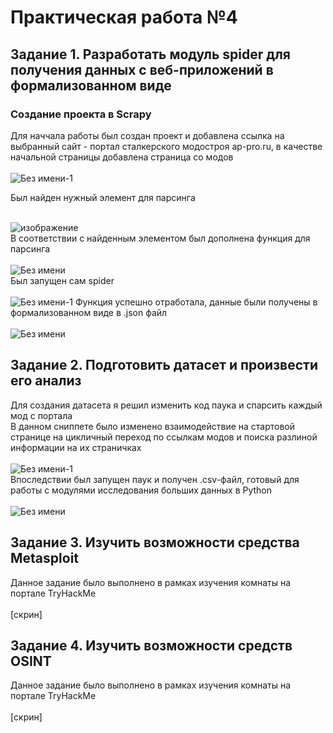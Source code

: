 # Практическая работа №4
## Задание 1. Разработать модуль spider для получения данных с веб-приложений в формализованном виде
### Создание проекта в Scrapy
Для наччала работы был создан проект и добавлена ссылка на выбранный сайт - портал сталкерского модостроя ap-pro.ru, в качестве начальной страницы добавлена страница со модов<br /><br />
![Без имени-1](https://github.com/Z-xel/TOIB/assets/70752907/4953a6e9-3af0-4f3a-b665-9f418e70a3aa)

Был найден нужный элемент для парсинга<br /><br />

![изображение](https://github.com/Z-xel/TOIB/assets/70752907/94d11dbe-1929-4ec6-b894-755962bd71a7)
<br />
В соответствии с найденным элементом был дополнена функция для парсинга<br /><br />
![Без имени](https://github.com/Z-xel/TOIB/assets/70752907/1862caa1-1162-444d-97c6-7c5f5999b9bc)
<br />
Был запущен сам spider <br /><br />
![Без имени-1](https://github.com/Z-xel/TOIB/assets/70752907/1bed1c44-f302-4073-98bc-2dcefa552770)
Функция успешно отработала, данные были получены в формализованном виде в .json файл<br /><br />
![Без имени](https://github.com/Z-xel/TOIB/assets/70752907/af96b2b9-4979-4e12-bfb1-fafadcf6c29b)
<br />
## Задание 2. Подготовить датасет и произвести его анализ
Для создания датасета я решил изменить код паука и спарсить каждый мод с портала<br />
В данном сниппете было изменено взаимодействие на стартовой странице на цикличный переход по ссылкам модов и поиска разлиной информации на их страничках<br /><br />
![Без имени-1](https://github.com/Z-xel/TOIB/assets/70752907/bac6a687-7d95-46b4-bc9e-c0436fddc700)
<br />
Впоследствии был запущен паук и получен .csv-файл, готовый для работы с модулями исследования больших данных в Python<br /><br />
![Без имени](https://github.com/Z-xel/TOIB/assets/70752907/7cca5efa-4579-432b-87b0-889e7df0b90f)
## Задание 3. Изучить возможности средства Metasploit
Данное задание было выполнено в рамках изучения комнаты на портале TryHackMe<br /><br />
[скрин]<br />
## Задание 4. Изучить возможности средств OSINT
Данное задание было выполнено в рамках изучения комнаты на портале TryHackMe<br /><br />
[скрин]<br />
